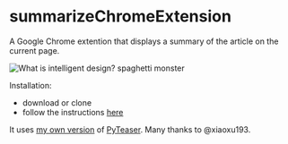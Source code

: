 # summarizeChromeExtension
A Google Chrome extention that displays a summary of the article on the current page.


![What is intelligent design? spaghetti monster](https://cloud.githubusercontent.com/assets/676869/16362532/5e7bf074-3bb1-11e6-8124-2afefbab725c.png)




Installation: 
- download or clone 
- follow the instructions [here](https://developer.chrome.com/extensions/getstarted#unpacked)


It uses [my own version](https://github.com/petre2dor/PyTeaser) of [PyTeaser](https://github.com/xiaoxu193/PyTeaser). Many thanks to @xiaoxu193. 
